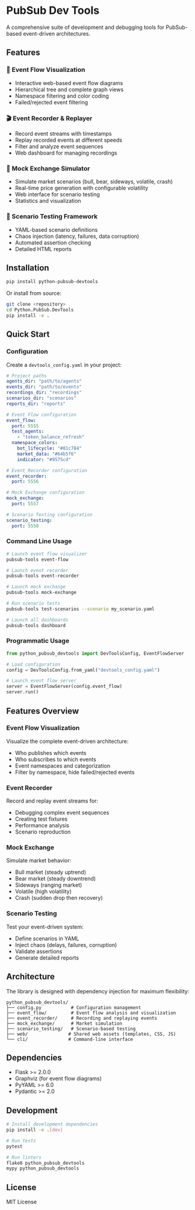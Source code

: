 # PubSub Dev Tools

A comprehensive suite of development and debugging tools for PubSub-based event-driven architectures.

## Features

### 🎯 Event Flow Visualization

- Interactive web-based event flow diagrams
- Hierarchical tree and complete graph views
- Namespace filtering and color coding
- Failed/rejected event filtering

### 🎬 Event Recorder & Replayer

- Record event streams with timestamps
- Replay recorded events at different speeds
- Filter and analyze event sequences
- Web dashboard for managing recordings

### 🎰 Mock Exchange Simulator

- Simulate market scenarios (bull, bear, sideways, volatile, crash)
- Real-time price generation with configurable volatility
- Web interface for scenario testing
- Statistics and visualization

### 🧪 Scenario Testing Framework

- YAML-based scenario definitions
- Chaos injection (latency, failures, data corruption)
- Automated assertion checking
- Detailed HTML reports

## Installation

```bash
pip install python-pubsub-devtools
```

Or install from source:

```bash
git clone <repository>
cd Python.PubSub.DevTools
pip install -e .
```

## Quick Start

### Configuration

Create a `devtools_config.yaml` in your project:

```yaml
# Project paths
agents_dir: "path/to/agents"
events_dir: "path/to/events"
recordings_dir: "recordings"
scenarios_dir: "scenarios"
reports_dir: "reports"

# Event Flow configuration
event_flow:
  port: 5555
  test_agents:
    - "token_balance_refresh"
  namespace_colors:
    bot_lifecycle: "#81c784"
    market_data: "#64b5f6"
    indicator: "#9575cd"

# Event Recorder configuration
event_recorder:
  port: 5556

# Mock Exchange configuration
mock_exchange:
  port: 5557

# Scenario Testing configuration
scenario_testing:
  port: 5558
```

### Command Line Usage

```bash
# Launch event flow visualizer
pubsub-tools event-flow

# Launch event recorder
pubsub-tools event-recorder

# Launch mock exchange
pubsub-tools mock-exchange

# Run scenario tests
pubsub-tools test-scenarios --scenario my_scenario.yaml

# Launch all dashboards
pubsub-tools dashboard
```

### Programmatic Usage

```python
from python_pubsub_devtools import DevToolsConfig, EventFlowServer

# Load configuration
config = DevToolsConfig.from_yaml("devtools_config.yaml")

# Launch event flow server
server = EventFlowServer(config.event_flow)
server.run()
```

## Features Overview

### Event Flow Visualization

Visualize the complete event-driven architecture:

- Who publishes which events
- Who subscribes to which events
- Event namespaces and categorization
- Filter by namespace, hide failed/rejected events

### Event Recorder

Record and replay event streams for:

- Debugging complex event sequences
- Creating test fixtures
- Performance analysis
- Scenario reproduction

### Mock Exchange

Simulate market behavior:

- Bull market (steady uptrend)
- Bear market (steady downtrend)
- Sideways (ranging market)
- Volatile (high volatility)
- Crash (sudden drop then recovery)

### Scenario Testing

Test your event-driven system:

- Define scenarios in YAML
- Inject chaos (delays, failures, corruption)
- Validate assertions
- Generate detailed reports

## Architecture

The library is designed with dependency injection for maximum flexibility:

```
python_pubsub_devtools/
├── config.py           # Configuration management
├── event_flow/         # Event flow analysis and visualization
├── event_recorder/     # Recording and replaying events
├── mock_exchange/      # Market simulation
├── scenario_testing/   # Scenario-based testing
├── web/               # Shared web assets (templates, CSS, JS)
└── cli/               # Command-line interface
```

## Dependencies

- Flask >= 2.0.0
- Graphviz (for event flow diagrams)
- PyYAML >= 6.0
- Pydantic >= 2.0

## Development

```bash
# Install development dependencies
pip install -e .[dev]

# Run tests
pytest

# Run linters
flake8 python_pubsub_devtools
mypy python_pubsub_devtools
```

## License

MIT License
